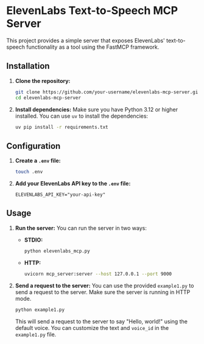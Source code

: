 # ElevenLabs Text-to-Speech MCP Server

This project provides a simple server that exposes ElevenLabs' text-to-speech functionality as a tool using the FastMCP framework.

## Installation

1.  **Clone the repository:**
    ```bash
    git clone https://github.com/your-username/elevenlabs-mcp-server.git
    cd elevenlabs-mcp-server
    ```

2.  **Install dependencies:**
    Make sure you have Python 3.12 or higher installed. You can use `uv` to install the dependencies:
    ```bash
    uv pip install -r requirements.txt
    ```

## Configuration

1.  **Create a `.env` file:**
    ```bash
    touch .env
    ```

2.  **Add your ElevenLabs API key to the `.env` file:**
    ```
    ELEVENLABS_API_KEY="your-api-key"
    ```

## Usage

1.  **Run the server:**
    You can run the server in two ways:

    *   **STDIO:**
        ```bash
        python elevenlabs_mcp.py
        ```

    *   **HTTP:**
        ```bash
        uvicorn mcp_server:server --host 127.0.0.1 --port 9000
        ```

2.  **Send a request to the server:**
    You can use the provided `example1.py` to send a request to the server. Make sure the server is running in HTTP mode.

    ```bash
    python example1.py
    ```

    This will send a request to the server to say "Hello, world!" using the default voice. You can customize the text and `voice_id` in the `example1.py` file.

